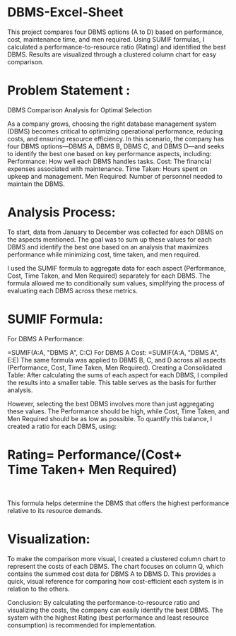 # DBMS-Excel-Sheet
This project compares four DBMS options (A to D) based on performance, cost, maintenance time, and men required. Using SUMIF formulas, I calculated a performance-to-resource ratio (Rating) and identified the best DBMS. Results are visualized through a clustered column chart for easy comparison.


# Problem Statement :
DBMS Comparison Analysis for Optimal Selection

As a company grows, choosing the right database management system (DBMS) becomes critical to optimizing operational performance, reducing costs, and ensuring resource efficiency. In this scenario, the company has four DBMS options—DBMS A, DBMS B, DBMS C, and DBMS D—and seeks to identify the best one based on key performance aspects, including:
Performance: How well each DBMS handles tasks.
Cost: The financial expenses associated with maintenance.
Time Taken: Hours spent on upkeep and management.
Men Required: Number of personnel needed to maintain the DBMS.


# Analysis Process:
To start, data from January to December was collected for each DBMS on the aspects mentioned. The goal was to sum up these values for each DBMS and identify the best one based on an analysis that maximizes performance while minimizing cost, time taken, and men required.

I used the SUMIF formula to aggregate data for each aspect (Performance, Cost, Time Taken, and Men Required) separately for each DBMS. The formula allowed me to conditionally sum values, simplifying the process of evaluating each DBMS across these metrics.

# SUMIF Formula:
For DBMS A Performance:


=SUMIF(A:A, "DBMS A", C:C)
For DBMS A Cost:
=SUMIF(A:A, "DBMS A", E:E)
The same formula was applied to DBMS B, C, and D across all aspects (Performance, Cost, Time Taken, Men Required).
Creating a Consolidated Table:
After calculating the sums of each aspect for each DBMS, I compiled the results into a smaller table. This table serves as the basis for further analysis.

However, selecting the best DBMS involves more than just aggregating these values. The Performance should be high, while Cost, Time Taken, and Men Required should be as low as possible. To quantify this balance, I created a ratio for each DBMS, using:


# Rating= Performance/(Cost+ Time Taken+ Men Required)
​
 
This formula helps determine the DBMS that offers the highest performance relative to its resource demands.

# Visualization:
To make the comparison more visual, I created a clustered column chart to represent the costs of each DBMS. The chart focuses on column Q, which contains the summed cost data for DBMS A to DBMS D. This provides a quick, visual reference for comparing how cost-efficient each system is in relation to the others.

Conclusion:
By calculating the performance-to-resource ratio and visualizing the costs, the company can easily identify the best DBMS. The system with the highest Rating (best performance and least resource consumption) is recommended for implementation.
